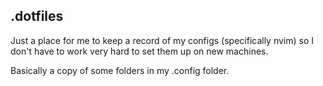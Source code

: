 ## .dotfiles

Just a place for me to keep a record of my configs (specifically nvim) so I don't
have to work very hard to set them up on new machines.

Basically a copy of some folders in my .config folder.
